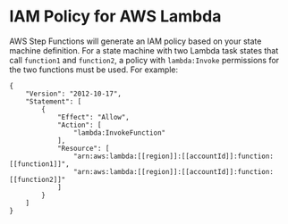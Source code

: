 # IAM Policy for AWS Lambda<a name="lambda-iam"></a>

AWS Step Functions will generate an IAM policy based on your state machine definition\. For a state machine with two Lambda task states that call `function1` and `function2`, a policy with `lambda:Invoke` permissions for the two functions must be used\. For example:

```
{
    "Version": "2012-10-17",
    "Statement": [
        {
            "Effect": "Allow",
            "Action": [
                "lambda:InvokeFunction"
            ],
            "Resource": [
                "arn:aws:lambda:[[region]]:[[accountId]]:function:[[function1]]",
                "arn:aws:lambda:[[region]]:[[accountId]]:function:[[function2]]"
            ]
        }
    ]
}
```